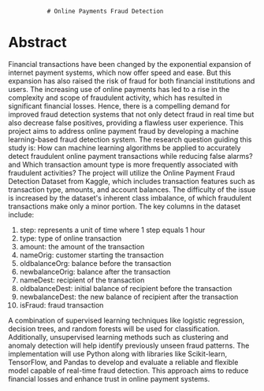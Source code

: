                # Online Payments Fraud Detection
               
# Abstract


Financial transactions have been changed by the exponential expansion of internet payment systems, which now offer speed and ease. But this expansion has also raised the risk of fraud for both financial institutions and users. The increasing use of online payments has led to a rise in the complexity and scope of fraudulent activity, which has resulted in significant financial losses. Hence, there is a compelling demand for improved fraud detection systems that not only detect fraud in real time but also decrease false positives, providing a flawless user experience.
This project aims to address online payment fraud by developing a machine learning-based fraud detection system. The research question guiding this study is: How can machine learning algorithms be applied to accurately detect fraudulent online payment transactions while reducing false alarms? and Which transaction amount type is more frequently associated with fraudulent activities? The project will utilize the Online Payment Fraud Detection Dataset from Kaggle, which includes transaction features such as transaction type, amounts, and account balances. The difficulty of the issue is increased by the dataset's inherent class imbalance, of which fraudulent transactions make only a minor portion.
The key columns in the dataset include:
1.	step: represents a unit of time where 1 step equals 1 hour
2.	type: type of online transaction
3.	amount: the amount of the transaction
4.	nameOrig: customer starting the transaction
5.	oldbalanceOrg: balance before the transaction
6.	newbalanceOrig: balance after the transaction
7.	nameDest: recipient of the transaction
8.	oldbalanceDest: initial balance of recipient before the transaction
9.	newbalanceDest: the new balance of recipient after the transaction
10.	isFraud: fraud transaction
    
A combination of supervised learning techniques like logistic regression, decision trees, and random forests will be used for classification. Additionally, unsupervised learning methods such as clustering and anomaly detection will help identify previously unseen fraud patterns. The implementation will use Python along with libraries like Scikit-learn, TensorFlow, and Pandas to develop and evaluate a reliable and flexible model capable of real-time fraud detection. This approach aims to reduce financial losses and enhance trust in online payment systems.
